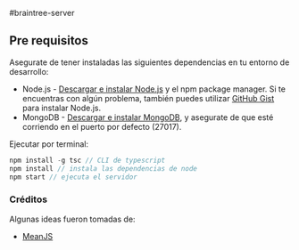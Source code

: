 #braintree-server

## Pre requisitos
Asegurate de tener instaladas las siguientes dependencias en tu entorno de desarrollo:
* Node.js - [Descargar e instalar Node.js](https://nodejs.org/en/download/) y el npm package manager. Si te encuentras con algún problema, también puedes utilizar [GitHub Gist](https://gist.github.com/isaacs/579814) para instalar Node.js.
* MongoDB - [Descargar e instalar MongoDB](http://www.mongodb.org/downloads), y asegurate de que esté corriendo en el puerto por defecto (27017).

Ejecutar por terminal:

```js
npm install -g tsc // CLI de typescript
npm install // instala las dependencias de node
npm start // ejecuta el servidor
```

### Créditos
Algunas ideas fueron tomadas de:
* [MeanJS](https://github.com/meanjs/mean/)
